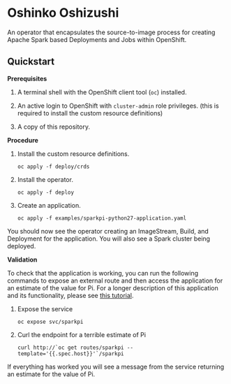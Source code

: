 # Oshinko Oshizushi

An operator that encapsulates the source-to-image process for creating Apache
Spark based Deployments and Jobs within OpenShift.

## Quickstart

**Prerequisites**

1. A terminal shell with the OpenShift client tool (`oc`) installed.

1. An active login to OpenShift with `cluster-admin` role privileges.
   (this is required to install the custom resource definitions)

1. A copy of this repository.

**Procedure**

1. Install the custom resource definitions.
   ```
   oc apply -f deploy/crds
   ```

1. Install the operator.
   ```
   oc apply -f deploy
   ```

1. Create an application.
   ```
   oc apply -f examples/sparkpi-python27-application.yaml
   ```

You should now see the operator creating an ImageStream, Build, and Deployment
for the application. You will also see a Spark cluster being deployed.

**Validation**

To check that the application is working, you can run the following commands
to expose an external route and then access the application for an estimate
of the value for Pi. For a longer description of this application and its
functionality, please see [this tutorial](https://radanalytics.io/my-first-radanalytics-app.html).

1. Expose the service
   ```
   oc expose svc/sparkpi
   ```

1. Curl the endpoint for a terrible estimate of Pi
   ```
   curl http://`oc get routes/sparkpi --template='{{.spec.host}}'`/sparkpi
   ```

If everything has worked you will see a message from the service returning
an estimate for the value of Pi.
